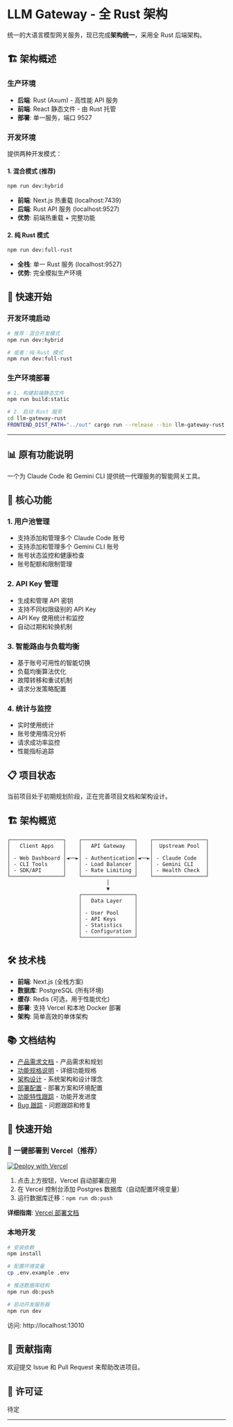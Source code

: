 # LLM Gateway - 全 Rust 架构

统一的大语言模型网关服务，现已完成**架构统一**，采用全 Rust 后端架构。

## 🏗️ 架构概述

### 生产环境
- **后端**: Rust (Axum) - 高性能 API 服务
- **前端**: React 静态文件 - 由 Rust 托管
- **部署**: 单一服务，端口 9527

### 开发环境
提供两种开发模式：

#### 1. 混合模式 (推荐)
```bash
npm run dev:hybrid
```
- **前端**: Next.js 热重载 (localhost:7439)
- **后端**: Rust API 服务 (localhost:9527)
- **优势**: 前端热重载 + 完整功能

#### 2. 纯 Rust 模式
```bash
npm run dev:full-rust
```  
- **全栈**: 单一 Rust 服务 (localhost:9527)
- **优势**: 完全模拟生产环境

## 🚀 快速开始

### 开发环境启动
```bash
# 推荐：混合开发模式
npm run dev:hybrid

# 或者：纯 Rust 模式
npm run dev:full-rust
```

### 生产环境部署
```bash
# 1. 构建前端静态文件
npm run build:static

# 2. 启动 Rust 服务
cd llm-gateway-rust
FRONTEND_DIST_PATH="../out" cargo run --release --bin llm-gateway-rust
```

---

## 📊 原有功能说明

一个为 Claude Code 和 Gemini CLI 提供统一代理服务的智能网关工具。

## 🚀 核心功能

### 1. 用户池管理
- 支持添加和管理多个 Claude Code 账号
- 支持添加和管理多个 Gemini CLI 账号
- 账号状态监控和健康检查
- 账号配额和限制管理

### 2. API Key 管理
- 生成和管理 API 密钥
- 支持不同权限级别的 API Key
- API Key 使用统计和监控
- 自动过期和轮换机制

### 3. 智能路由与负载均衡
- 基于账号可用性的智能切换
- 负载均衡算法优化
- 故障转移和重试机制
- 请求分发策略配置

### 4. 统计与监控
- 实时使用统计
- 账号使用情况分析
- 请求成功率监控
- 性能指标追踪

## 📋 项目状态

当前项目处于初期规划阶段，正在完善项目文档和架构设计。

## 🏗️ 架构概览

```
┌─────────────────┐    ┌─────────────────┐    ┌─────────────────┐
│   Client Apps   │    │   API Gateway   │    │  Upstream Pool  │
│                 │    │                 │    │                 │
│ - Web Dashboard │◄──►│ - Authentication│◄──►│ - Claude Code   │
│ - CLI Tools     │    │ - Load Balancer │    │ - Gemini CLI    │
│ - SDK/API       │    │ - Rate Limiting │    │ - Health Check  │
└─────────────────┘    └─────────────────┘    └─────────────────┘
                                │
                                ▼
                       ┌─────────────────┐
                       │   Data Layer    │
                       │                 │
                       │ - User Pool     │
                       │ - API Keys      │
                       │ - Statistics    │
                       │ - Configuration │
                       └─────────────────┘
```

## 🛠️ 技术栈

- **前端**: Next.js (全栈方案)
- **数据库**: PostgreSQL (所有环境)
- **缓存**: Redis (可选，用于性能优化)
- **部署**: 支持 Vercel 和本地 Docker 部署
- **架构**: 简单高效的单体架构

## 📚 文档结构

- [产品需求文档](docs/PRD.md) - 产品需求和规划
- [功能规格说明](docs/SPECS.md) - 详细功能规格
- [架构设计](docs/ARCHITECTURE.md) - 系统架构和设计理念
- [部署配置](docs/DEPLOYMENT.md) - 部署方案和环境配置
- [功能特性跟踪](docs/FEATURES.md) - 功能开发进度
- [Bug 跟踪](docs/BUGS.md) - 问题跟踪和修复

## 🚦 快速开始

### 🌟 一键部署到 Vercel（推荐）

[![Deploy with Vercel](https://vercel.com/button)](https://vercel.com/new/clone?repository-url=https://github.com/your-username/llm-gateway)

1. 点击上方按钮，Vercel 自动部署应用
2. 在 Vercel 控制台添加 Postgres 数据库（自动配置环境变量）
3. 运行数据库迁移：`npm run db:push`

**详细指南**: [Vercel 部署文档](VERCEL_SETUP.md)

### 本地开发

```bash
# 安装依赖
npm install

# 配置环境变量
cp .env.example .env

# 推送数据库结构
npm run db:push

# 启动开发服务器
npm run dev
```

访问: http://localhost:13010

## 🤝 贡献指南

欢迎提交 Issue 和 Pull Request 来帮助改进项目。

## 📄 许可证

待定

---